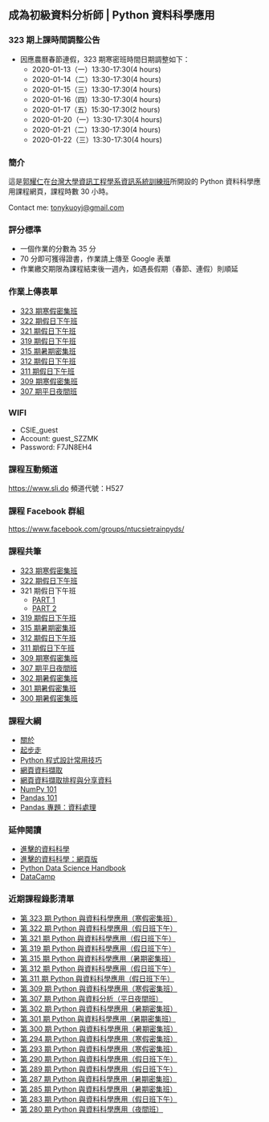 ## 成為初級資料分析師 | Python 資料科學應用

### 323 期上課時間調整公告

- 因應農曆春節連假，323 期寒密班時間日期調整如下：
    - 2020-01-13（一）13:30-17:30(4 hours)
    - 2020-01-14（二）13:30-17:30(4 hours)
    - 2020-01-15（三）13:30-17:30(4 hours)
    - 2020-01-16（四）13:30-17:30(4 hours)
    - 2020-01-17（五）15:30-17:30(2 hours)
    - 2020-01-20（一）13:30-17:30(4 hours)
    - 2020-01-21（二）13:30-17:30(4 hours)
    - 2020-01-22（三）13:30-17:30(4 hours)

### 簡介

這是[郭耀仁](https://www.facebook.com/yaojen.kuo.1)在[台灣大學資訊工程學系資訊系統訓練班](https://www.csie.ntu.edu.tw/train/)所開設的 Python 資料科學應用課程網頁，課程時數 30 小時。

Contact me: <tonykuoyj@gmail.com>

### 評分標準

- 一個作業的分數為 35 分
- 70 分即可獲得證書，作業請上傳至 Google 表單
- 作業繳交期限為課程結束後一週內，如遇長假期（春節、連假）則順延

### 作業上傳表單

- [323 期寒假密集班](https://forms.gle/G9c3YRcDNwD79erM7)
- [322 期假日下午班](https://forms.gle/hLg7VefXV9Cvhd3E7)
- [321 期假日下午班](https://forms.gle/Pc2csi5X283urXwv7)
- [319 期假日下午班](https://forms.gle/ymgTzpi758kKBBK97)
- [315 期暑期密集班](https://forms.gle/wSPvWDXeMaJYAH4Q7)
- [312 期假日下午班](https://forms.gle/xrh3SkSV9WszWdMm9)
- [311 期假日下午班](https://forms.gle/m3C59C9saYFJSHfm7)
- [309 期寒假密集班](https://goo.gl/forms/S2YXpZxn9JwH2e3E3)
- [307 期平日夜間班](https://goo.gl/forms/ieo3plwIY8MIF5zm1)

### WIFI

- CSIE_guest
- Account: guest_SZZMK
- Password: F7JN8EH4

### 課程互動頻道

<https://www.sli.do> 頻道代號：H527

### 課程 Facebook 群組

<https://www.facebook.com/groups/ntucsietrainpyds/>

### 課程共筆

- [323 期寒假密集班](https://colab.research.google.com/drive/1NKWgEl4LGbZ7ltHotegtkVbypapQSvFz)
- [322 期假日下午班](https://colab.research.google.com/drive/1rXzZTaU-utngh68XlfFeM_szzteJOCkl)
- 321 期假日下午班
    - [PART 1](https://colab.research.google.com/drive/1UbsIuNh5exfKvadu6YqINRq6DlRcybiB)
    - [PART 2](https://colab.research.google.com/drive/1kzdUO8prpjz0PvNogpKiwI-G7vp9kvYO)
- [319 期假日下午班](https://colab.research.google.com/drive/1BOQ0PO11Lcans-zqnk2qNuArWXo0i-tC)
- [315 期暑期密集班](https://colab.research.google.com/drive/1qGAngB7FykvWaKVGdIc4hHAKyHktWOTJ)
- [312 期假日下午班](https://colab.research.google.com/drive/1qrlyUWt7BIB4Xv2YYms7PHFELQzZuoEi)
- [311 期假日下午班](https://colab.research.google.com/drive/12_QPE9jH3i0D__Owrrn6cB_q7MYW7tLr)
- [309 期寒假密集班](https://colab.research.google.com/drive/1nDhlXPyVlvfRq5sx6a8MvBCEnNC-3RrS)
- [307 期平日夜間班](https://colab.research.google.com/drive/1SffQGmZIZTeKOLP0lSy4MXscf58tnwCl)
- [302 期暑假密集班](https://colab.research.google.com/drive/19NImQH5Ojwn9UD4dediEgna6UCEQRT7p)
- [301 期暑假密集班](https://colab.research.google.com/drive/1cxguHMhanA3_JNKkr_yliPFOzK6bnF15)
- [300 期暑假密集班](https://colab.research.google.com/drive/1D_a3idela6AvAMOm4AxigfoecY1YlQvm)

### 課程大綱

- [關於](https://yaojenkuo.io/00-about.slides.html)
- [起步走](01-setup.slides.html)
- [Python 程式設計常用技巧](02-python-programming-skills.slides.html)
- [網頁資料擷取](03-web-scraping-101.slides.html)
- [網頁資料擷取排程與分享資料](03-web-scraping-102.slides.html)
- [NumPy 101](04-numpy-101.slides.html)
- [Pandas 101](05-pandas-101.slides.html)
- [Pandas 專題：資料處理](06-pandas-data-wrangling.slides.html)

<!--
- [Matplotlib PyPlot 101](07-matplotlib-101.slides.html)
- [Seaborn 101](08-seaborn-101.slides.html)
-->

### 延伸閱讀

- [進擊的資料科學](https://www.books.com.tw/products/0010827812)
- [進擊的資料科學：網頁版](https://www.datainpoint.com/data-science-in-action/)
- [Python Data Science Handbook](https://www.amazon.com/Python-Data-Science-Handbook-Essential/dp/1491912057)
- [DataCamp](https://www.datacamp.com?tap_a=5644-dce66f&tap_s=194899-1fb421&utm_medium=affiliate&utm_source=tonykuo)

### 近期課程錄影清單

- [第 323 期 Python 與資料科學應用（寒假密集班）](https://www.youtube.com/playlist?list=PLEq7iw5uOtuVf4ACy421UYgoQXy_erZa_)
- [第 322 期 Python 與資料科學應用（假日班下午）](https://www.youtube.com/playlist?list=PLEq7iw5uOtuV10SMxUCWbyuZESVDwxp8R)
- [第 321 期 Python 與資料科學應用（假日班下午）](https://www.youtube.com/playlist?list=PLEq7iw5uOtuUcsyW8joxdekBksn4ZSeNe)
- [第 319 期 Python 與資料科學應用（假日班下午）](https://www.youtube.com/playlist?list=PLEq7iw5uOtuVYc8lSg6kwn9CGnx28orHc)
- [第 315 期 Python 與資料科學應用（暑期密集班）](https://www.youtube.com/playlist?list=PLEq7iw5uOtuVyoGYwn46IlStidqqTcEwB)
- [第 312 期 Python 與資料科學應用（假日班下午）](https://www.youtube.com/playlist?list=PLEq7iw5uOtuU2MjWUWArwjxQnp55yXTtt)
- [第 311 期 Python 與資料科學應用（假日班下午）](https://www.youtube.com/playlist?list=PLEq7iw5uOtuXfAla3JulbR6vNeIkDnt4E)
- [第 309 期 Python 與資料科學應用（寒假密集班）](https://www.youtube.com/playlist?list=PLEq7iw5uOtuUzxgsMBOMy5-EIzXSdgFT-)
- [第 307 期 Python 與資料分析（平日夜間班）](https://www.youtube.com/playlist?list=PLEq7iw5uOtuVHTtYxS34N03mGUEr4Fl5D)
- [第 302 期 Python 與資料科學應用（暑期密集班）](https://www.youtube.com/playlist?list=PLEq7iw5uOtuUNW-DdH-w1MYIiq3S1hTsi)
- [第 301 期 Python 與資料科學應用（暑期密集班）](https://www.youtube.com/playlist?list=PLEq7iw5uOtuWmjDABIfpTG8LM8IsdOvjE)
- [第 300 期 Python 與資料科學應用（暑期密集班）](https://www.youtube.com/playlist?list=PLEq7iw5uOtuVulxWyLq6pyMDYRvQmR04T)
- [第 294 期 Python 與資料科學應用（寒假密集班）](https://www.youtube.com/playlist?list=PLEq7iw5uOtuWxEa90e19wI1mjG5K7Beid)
- [第 293 期 Python 與資料科學應用（寒假密集班）](https://www.youtube.com/playlist?list=PLEq7iw5uOtuUp3Iv2e9CFSMpocWSB36va)
- [第 290 期 Python 與資料科學應用（假日班下午）](https://www.youtube.com/playlist?list=PLEq7iw5uOtuXK0Rs8VVzDMJEiN2ZlvFr4)
- [第 289 期 Python 與資料科學應用（假日班下午）](https://www.youtube.com/playlist?list=PLEq7iw5uOtuVnMbRb76tCn2qW3Ft9osAz)
- [第 287 期 Python 與資料科學應用（暑期密集班）](https://www.youtube.com/playlist?list=PLEq7iw5uOtuVKZvkQ0B7S6fszUnEf8PmQ)
- [第 285 期 Python 與資料科學應用（暑期密集班）](https://www.youtube.com/playlist?list=PLEq7iw5uOtuX9DstAUP0yFc8Ay6AMuvkS)
- [第 283 期 Python 與資料科學應用（假日班下午）](https://www.youtube.com/playlist?list=PLEq7iw5uOtuXWTMjHisPwOHKhu_jZPn2C)
- [第 280 期 Python 與資料科學應用（夜間班）](https://www.youtube.com/playlist?list=PLEq7iw5uOtuVLOqYRt9QwUme8S5oXioxB)